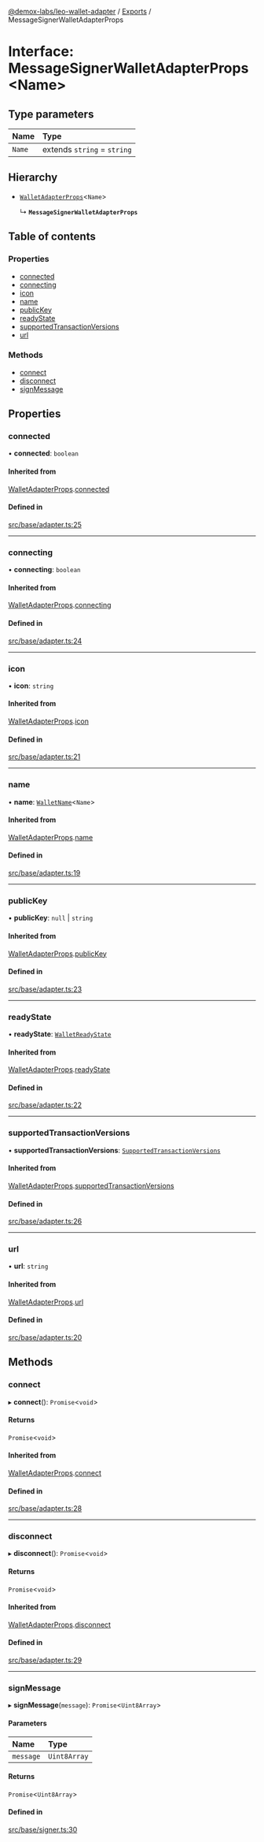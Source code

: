 [@demox-labs/leo-wallet-adapter](../README.md) / [Exports](../modules.md) / MessageSignerWalletAdapterProps

# Interface: MessageSignerWalletAdapterProps<Name\>

## Type parameters

| Name | Type |
| :------ | :------ |
| `Name` | extends `string` = `string` |

## Hierarchy

- [`WalletAdapterProps`](WalletAdapterProps.md)<`Name`\>

  ↳ **`MessageSignerWalletAdapterProps`**

## Table of contents

### Properties

- [connected](MessageSignerWalletAdapterProps.md#connected)
- [connecting](MessageSignerWalletAdapterProps.md#connecting)
- [icon](MessageSignerWalletAdapterProps.md#icon)
- [name](MessageSignerWalletAdapterProps.md#name)
- [publicKey](MessageSignerWalletAdapterProps.md#publickey)
- [readyState](MessageSignerWalletAdapterProps.md#readystate)
- [supportedTransactionVersions](MessageSignerWalletAdapterProps.md#supportedtransactionversions)
- [url](MessageSignerWalletAdapterProps.md#url)

### Methods

- [connect](MessageSignerWalletAdapterProps.md#connect)
- [disconnect](MessageSignerWalletAdapterProps.md#disconnect)
- [signMessage](MessageSignerWalletAdapterProps.md#signmessage)

## Properties

### connected

• **connected**: `boolean`

#### Inherited from

[WalletAdapterProps](WalletAdapterProps.md).[connected](WalletAdapterProps.md#connected)

#### Defined in

[src/base/adapter.ts:25](https://github.com/demox-labs/leo-wallet-adapter/blob/60deb2b/src/base/adapter.ts#L25)

___

### connecting

• **connecting**: `boolean`

#### Inherited from

[WalletAdapterProps](WalletAdapterProps.md).[connecting](WalletAdapterProps.md#connecting)

#### Defined in

[src/base/adapter.ts:24](https://github.com/demox-labs/leo-wallet-adapter/blob/60deb2b/src/base/adapter.ts#L24)

___

### icon

• **icon**: `string`

#### Inherited from

[WalletAdapterProps](WalletAdapterProps.md).[icon](WalletAdapterProps.md#icon)

#### Defined in

[src/base/adapter.ts:21](https://github.com/demox-labs/leo-wallet-adapter/blob/60deb2b/src/base/adapter.ts#L21)

___

### name

• **name**: [`WalletName`](../modules.md#walletname)<`Name`\>

#### Inherited from

[WalletAdapterProps](WalletAdapterProps.md).[name](WalletAdapterProps.md#name)

#### Defined in

[src/base/adapter.ts:19](https://github.com/demox-labs/leo-wallet-adapter/blob/60deb2b/src/base/adapter.ts#L19)

___

### publicKey

• **publicKey**: ``null`` \| `string`

#### Inherited from

[WalletAdapterProps](WalletAdapterProps.md).[publicKey](WalletAdapterProps.md#publickey)

#### Defined in

[src/base/adapter.ts:23](https://github.com/demox-labs/leo-wallet-adapter/blob/60deb2b/src/base/adapter.ts#L23)

___

### readyState

• **readyState**: [`WalletReadyState`](../enums/WalletReadyState.md)

#### Inherited from

[WalletAdapterProps](WalletAdapterProps.md).[readyState](WalletAdapterProps.md#readystate)

#### Defined in

[src/base/adapter.ts:22](https://github.com/demox-labs/leo-wallet-adapter/blob/60deb2b/src/base/adapter.ts#L22)

___

### supportedTransactionVersions

• **supportedTransactionVersions**: [`SupportedTransactionVersions`](../modules.md#supportedtransactionversions)

#### Inherited from

[WalletAdapterProps](WalletAdapterProps.md).[supportedTransactionVersions](WalletAdapterProps.md#supportedtransactionversions)

#### Defined in

[src/base/adapter.ts:26](https://github.com/demox-labs/leo-wallet-adapter/blob/60deb2b/src/base/adapter.ts#L26)

___

### url

• **url**: `string`

#### Inherited from

[WalletAdapterProps](WalletAdapterProps.md).[url](WalletAdapterProps.md#url)

#### Defined in

[src/base/adapter.ts:20](https://github.com/demox-labs/leo-wallet-adapter/blob/60deb2b/src/base/adapter.ts#L20)

## Methods

### connect

▸ **connect**(): `Promise`<`void`\>

#### Returns

`Promise`<`void`\>

#### Inherited from

[WalletAdapterProps](WalletAdapterProps.md).[connect](WalletAdapterProps.md#connect)

#### Defined in

[src/base/adapter.ts:28](https://github.com/demox-labs/leo-wallet-adapter/blob/60deb2b/src/base/adapter.ts#L28)

___

### disconnect

▸ **disconnect**(): `Promise`<`void`\>

#### Returns

`Promise`<`void`\>

#### Inherited from

[WalletAdapterProps](WalletAdapterProps.md).[disconnect](WalletAdapterProps.md#disconnect)

#### Defined in

[src/base/adapter.ts:29](https://github.com/demox-labs/leo-wallet-adapter/blob/60deb2b/src/base/adapter.ts#L29)

___

### signMessage

▸ **signMessage**(`message`): `Promise`<`Uint8Array`\>

#### Parameters

| Name | Type |
| :------ | :------ |
| `message` | `Uint8Array` |

#### Returns

`Promise`<`Uint8Array`\>

#### Defined in

[src/base/signer.ts:30](https://github.com/demox-labs/leo-wallet-adapter/blob/60deb2b/src/base/signer.ts#L30)
